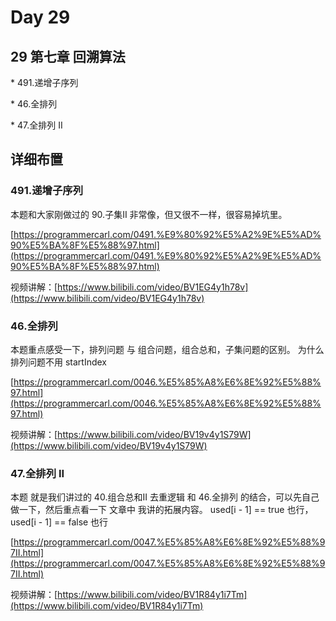 # Day 29

## 29 第七章 回溯算法&#x20;

\* 491.递增子序列

\* 46.全排列

\* 47.全排列 II

## 详细布置&#x20;

### 491.递增子序列&#x20;

本题和大家刚做过的 90.子集II 非常像，但又很不一样，很容易掉坑里。&#x20;

[https://programmercarl.com/0491.%E9%80%92%E5%A2%9E%E5%AD%90%E5%BA%8F%E5%88%97.html](https://programmercarl.com/0491.%E9%80%92%E5%A2%9E%E5%AD%90%E5%BA%8F%E5%88%97.html)

视频讲解：[https://www.bilibili.com/video/BV1EG4y1h78v](https://www.bilibili.com/video/BV1EG4y1h78v)

###

### 46.全排列&#x20;

本题重点感受一下，排列问题 与 组合问题，组合总和，子集问题的区别。 为什么排列问题不用 startIndex&#x20;

[https://programmercarl.com/0046.%E5%85%A8%E6%8E%92%E5%88%97.html](https://programmercarl.com/0046.%E5%85%A8%E6%8E%92%E5%88%97.html)

视频讲解：[https://www.bilibili.com/video/BV19v4y1S79W](https://www.bilibili.com/video/BV19v4y1S79W)

### 47.全排列 II&#x20;

本题 就是我们讲过的 40.组合总和II 去重逻辑 和 46.全排列 的结合，可以先自己做一下，然后重点看一下 文章中 我讲的拓展内容。 used\[i - 1] == true 也行，used\[i - 1] == false 也行&#x20;

[https://programmercarl.com/0047.%E5%85%A8%E6%8E%92%E5%88%97II.html](https://programmercarl.com/0047.%E5%85%A8%E6%8E%92%E5%88%97II.html)

视频讲解：[https://www.bilibili.com/video/BV1R84y1i7Tm](https://www.bilibili.com/video/BV1R84y1i7Tm)

